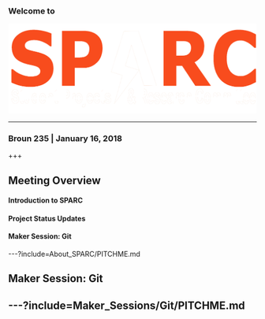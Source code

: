 ### Welcome to
![SPARC](Assets/SPARC_LOGO.PNG)
___
### Broun 235  |  January 16, 2018
+++ 
## Meeting Overview
#### Introduction to SPARC
#### Project Status Updates
#### Maker Session: Git
---?include=About_SPARC/PITCHME.md
## Maker Session: Git
---?include=Maker_Sessions/Git/PITCHME.md
---
